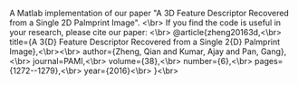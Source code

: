 A Matlab implementation of our paper "A 3D Feature Descriptor Recovered from a Single 2D Palmprint Image". <\br>
If you find the code is useful in your research, please cite our paper: <\br>
@article{zheng20163d,<\br>
  title={A 3{D} Feature Descriptor Recovered from a Single 2{D} Palmprint Image},<\br><\br>
  author={Zheng, Qian and Kumar, Ajay and Pan, Gang},<\br>
  journal=PAMI,<\br>
  volume={38},<\br>
  number={6},<\br>
  pages={1272--1279},<\br>
  year={2016}<\br>
}<\br>


